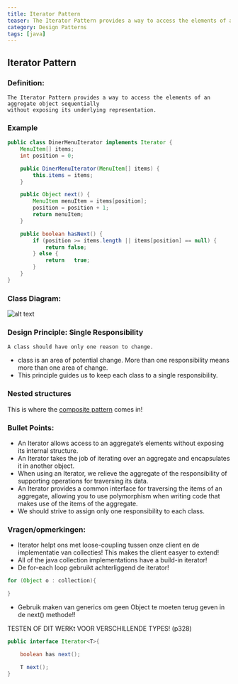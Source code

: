 ```yaml
---
title: Iterator Pattern
teaser: The Iterator Pattern provides a way to access the elements of an aggregate object sequentially without exposing its underlying representation
category: Design Patterns
tags: [java]
---
```


## Iterator Pattern

### Definition:

```
The Iterator Pattern provides a way to access the elements of an aggregate object sequentially
without exposing its underlying representation.
```

### Example

```java
public class DinerMenuIterator implements Iterator {
	MenuItem[] items;
	int position = 0;

	public DinerMenuIterator(MenuItem[] items) {
		this.items = items;
	}

	public Object next() {
		MenuItem menuItem = items[position];
		position = position + 1;
		return menuItem;
	}

	public boolean hasNext() {
		if (position >= items.length || items[position] == null) {
			return false;
		} else {
			return	 true;
		}
	}
}
```

### Class Diagram:

![alt text](./IteratorPatternClassDiagram.jpeg "Class Diagram")

### Design Principle: Single Responsibility

```
A class should have only one reason to change.
```

- class is an area of potential change. More than one responsibility means more than one area of change.
- This principle guides us to keep each class to a single responsibility.

### Nested structures

This is where the [composite pattern](https://github.com/VanausloosThomas/PersonalDevelopment/blob/master/knowledge/DesignPatterns/CompositePattern.md) comes in!

### Bullet Points:

- An Iterator allows access to an aggregate’s elements without exposing its internal structure.
- An Iterator takes the job of iterating over an aggregate and encapsulates it in another object.
- When using an Iterator, we relieve the aggregate of the responsibility of supporting operations for traversing its data.
- An Iterator provides a common interface for traversing the
  items of an aggregate, allowing you to use polymorphism when writing code that makes use of the items of the aggregate.
- We should strive to assign only one responsibility to each class.

### Vragen/opmerkingen:

- Iterator helpt ons met loose-coupling tussen onze client en de implementatie van collecties! This makes the client easyer to extend!
- All of the java collection implementations have a build-in iterator!
- De for-each loop gebruikt achterliggend de iterator!

```java
for (Object o : collection){

}
```

- Gebruik maken van generics om geen Object te moeten terug geven in de next() methode!!

TESTEN OF DIT WERKt VOOR VERSCHILLENDE TYPES! (p328)

```java
public interface Iterator<T>{

	boolean has next();

	T next();
}
```
